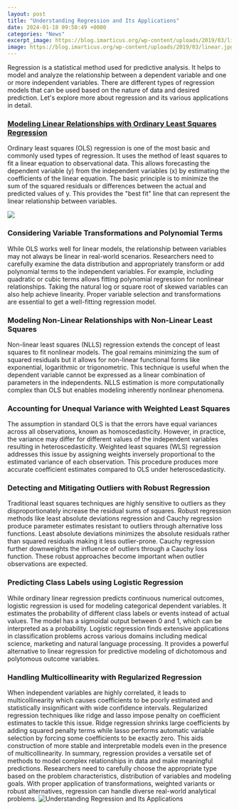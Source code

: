 ```yaml
---
layout: post
title: "Understanding Regression and Its Applications"
date: 2024-01-18 09:50:49 +0000
categories: "News"
excerpt_image: https://blog.imarticus.org/wp-content/uploads/2019/03/linear.jpg
image: https://blog.imarticus.org/wp-content/uploads/2019/03/linear.jpg
---
```


Regression is a statistical method used for predictive analysis. It helps to model and analyze the relationship between a dependent variable and one or more independent variables. There are different types of regression models that can be used based on the nature of data and desired prediction. Let's explore more about regression and its various applications in detail.
### [Modeling Linear Relationships with Ordinary Least Squares Regression](https://store.fi.io.vn/xmas-holiday-ugly-santa-saint-bernard-dog-merry-christmas-2) 
Ordinary least squares (OLS) regression is one of the most basic and commonly used types of regression. It uses the method of least squares to fit a linear equation to observational data. This allows forecasting the dependent variable (y) from the independent variables (x) by estimating the coefficients of the linear equation. The basic principle is to minimize the sum of the squared residuals or differences between the actual and predicted values of y. This provides the "best fit" line that can represent the linear relationship between variables. 

![](https://miro.medium.com/max/2000/1*N1-K-A43_98pYZ27fnupDA.jpeg)
### **Considering Variable Transformations and Polynomial Terms**
While OLS works well for linear models, the relationship between variables may not always be linear in real-world scenarios. Researchers need to carefully examine the data distribution and appropriately transform or add polynomial terms to the independent variables. For example, including quadratic or cubic terms allows fitting polynomial regression for nonlinear relationships. Taking the natural log or square root of skewed variables can also help achieve linearity. Proper variable selection and transformations are essential to get a well-fitting regression model.
### **Modeling Non-Linear Relationships with Non-Linear Least Squares**
Non-linear least squares (NLLS) regression extends the concept of least squares to fit nonlinear models. The goal remains minimizing the sum of squared residuals but it allows for non-linear functional forms like exponential, logarithmic or trigonometric. This technique is useful when the dependent variable cannot be expressed as a linear combination of parameters in the independents. NLLS estimation is more computationally complex than OLS but enables modeling inherently nonlinear phenomena.
### **Accounting for Unequal Variance with Weighted Least Squares** 
The assumption in standard OLS is that the errors have equal variances across all observations, known as homoscedasticity. However, in practice, the variance may differ for different values of the independent variables resulting in heteroscedasticity. Weighted least squares (WLS) regression addresses this issue by assigning weights inversely proportional to the estimated variance of each observation. This procedure produces more accurate coefficient estimates compared to OLS under heteroscedasticity.
### **Detecting and Mitigating Outliers with Robust Regression**
Traditional least squares techniques are highly sensitive to outliers as they disproportionately increase the residual sums of squares. Robust regression methods like least absolute deviations regression and Cauchy regression produce parameter estimates resistant to outliers through alternative loss functions. Least absolute deviations minimizes the absolute residuals rather than squared residuals making it less outlier-prone. Cauchy regression further downweights the influence of outliers through a Cauchy loss function. These robust approaches become important when outlier observations are expected.
### **Predicting Class Labels using Logistic Regression**  
While ordinary linear regression predicts continuous numerical outcomes, logistic regression is used for modeling categorical dependent variables. It estimates the probability of different class labels or events instead of actual values. The model has a sigmoidal output between 0 and 1, which can be interpreted as a probability. Logistic regression finds extensive applications in classification problems across various domains including medical science, marketing and natural language processing. It provides a powerful alternative to linear regression for predictive modeling of dichotomous and polytomous outcome variables.
### **Handling Multicollinearity with Regularized Regression**
When independent variables are highly correlated, it leads to multicollinearity which causes coefficients to be poorly estimated and statistically insignificant with wide confidence intervals. Regularized regression techniques like ridge and lasso impose penalty on coefficient estimates to tackle this issue. Ridge regression shrinks large coefficients by adding squared penalty terms while lasso performs automatic variable selection by forcing some coefficients to be exactly zero. This aids construction of more stable and interpretable models even in the presence of multicollinearity.
In summary, regression provides a versatile set of methods to model complex relationships in data and make meaningful predictions. Researchers need to carefully choose the appropriate type based on the problem characteristics, distribution of variables and modeling goals. With proper application of transformations, weighted variants or robust alternatives, regression can handle diverse real-world analytical problems.
![Understanding Regression and Its Applications](https://blog.imarticus.org/wp-content/uploads/2019/03/linear.jpg)